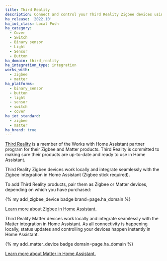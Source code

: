 ```yaml
---
title: Third Reality
description: Connect and control your Third Reality Zigbee devices using the Zigbee integration
ha_release: '2022.10'
ha_iot_class: Local Push
ha_category:
  - Cover
  - Switch
  - Binary sensor
  - Light
  - Sensor
  - Button
ha_domain: third_reality
ha_integration_type: integration
works_with:
  - zigbee
  - matter
ha_platforms:
  - binary_sensor
  - button
  - light
  - sensor
  - switch
  - cover
ha_iot_standard:
  - zigbee
  - matter
ha_brand: true
---
```


[Third Reality](https://3reality.com) is a member of the Works with Home Assistant partner program for their Zigbee and Matter products. Third Reality is committed to making sure their products are up-to-date and ready to use in Home Assistant.

Third Reality Zigbee devices work locally and integrate seamlessly with the Zigbee integration in Home Assistant (Zigbee stick required).

To add Third Reality products, pair them as Zigbee or Matter devices, depending on which you have purchased:

{% my add_zigbee_device badge brand=page.ha_domain %}

[Learn more about Zigbee in Home Assistant.](/integrations/zha/)

Third Reality Matter devices work locally and integrate seamlessly with the Matter integration in Home Assistant. As all connectivity is happening locally, status updates and controlling your devices happen instantly in Home Assistant.

{% my add_matter_device badge domain=page.ha_domain %}

[Learn more about Matter in Home Assistant.](/integrations/matter/)
